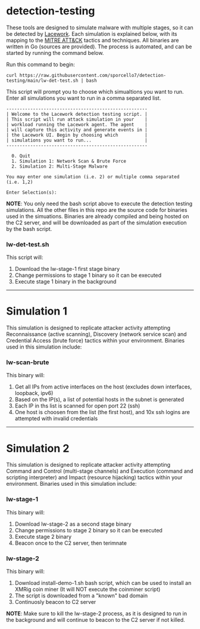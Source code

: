 # detection-testing
These tools are designed to simulate malware with multiple stages, so it can be detected by [Lacework](https://lacework.com). Each simulation is explained below, with its mapping to the [MITRE ATT&CK](https://attack.mitre.org/#) tactics and techniques. All binaries are written in Go (sources are provided). The process is automated, and can be started by running the command below.

Run this command to begin:

```
curl https://raw.githubusercontent.com/sporcello7/detection-testing/main/lw-det-test.sh | bash
```

This script will prompt you to choose which simualtions you want to run. Enter all simulations you want to run in a comma separated list.

```
-----------------------------------------------------
| Welcome to the Lacework detection testing script. |
| This script will run attack simulation in your    |
| workload running the Lacework agent. The agent    |
| will capture this activity and generate events in |
| the Lacework UI. Begin by choosing which          |
| simulations you want to run...                    |
-----------------------------------------------------

  0. Quit
  1. Simulation 1: Network Scan & Brute Force
  2. Simulation 2: Multi-Stage Malware

You may enter one simulation (i.e. 2) or multiple comma separated (i.e. 1,2)

Enter Selection(s): 
```

**NOTE**: You only need the bash script above to execute the detection testing simulations. All the other files in this repo are the source code for binaries used in the simuations. Binaries are already compiled and being hosted on the C2 server, and will be downloaded as part of the simulation execution by the bash script.

### lw-det-test.sh
This script will:
  1. Download the lw-stage-1 first stage binary
  2. Change permissions to stage 1 binary so it can be executed
  3. Execute stage 1 binary in the background

---

# Simulation 1
This simulation is designed to replicate attacker activity attempting Reconnaissance (active scanning), Discovery (network service scan) and Credential Access (brute force) tactics within your environment. Binaries used in this simulation include:

### lw-scan-brute
This binary will:
  1. Get all IPs from active interfaces on the host (excludes down interfaces, loopback, ipv6)
  2. Based on the IP(s), a list of potential hosts in the subnet is generated
  3. Each IP in ths list is scanned for open port 22 (ssh)
  4. One host is choosen from the list (the first host), and 10x ssh logins are attempted with invalid credentials

---

# Simulation 2
This simulation is designed to replicate attacker activity attempting Command and Control (multi-stage channels) and Execution (command and scripting interpreter) and Impact (resource hijacking) tactics within your environment. Binaries used in this simulation include:

### lw-stage-1
This binary will:
  1. Download lw-stage-2 as a second stage binary
  2. Change permissions to stage 2 binary so it can be executed
  3. Execute stage 2 binary
  4. Beacon once to the C2 server, then terimnate

### lw-stage-2
This binary will:
  1. Download install-demo-1.sh bash script, which can be used to install an XMRig coin miner
     (It will NOT execute the coinminer script)
  2. The script is downloaded from a "known" bad domain
  3. Continuosly beacon to C2 server

**NOTE**: Make sure to kill the lw-stage-2 process, as it is designed to run in the background and will continue to beacon to the C2 server if not killed.
